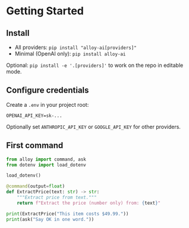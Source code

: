# Getting Started

## Install

- All providers: `pip install "alloy-ai[providers]"`
- Minimal (OpenAI only): `pip install alloy-ai`

Optional: `pip install -e '.[providers]'` to work on the repo in editable mode.

## Configure credentials

Create a `.env` in your project root:

```
OPENAI_API_KEY=sk-...
```

Optionally set `ANTHROPIC_API_KEY` or `GOOGLE_API_KEY` for other providers.

## First command

```python
from alloy import command, ask
from dotenv import load_dotenv

load_dotenv()

@command(output=float)
def ExtractPrice(text: str) -> str:
    """Extract price from text."""
    return f"Extract the price (number only) from: {text}"

print(ExtractPrice("This item costs $49.99."))
print(ask("Say OK in one word."))
```
